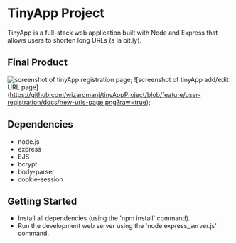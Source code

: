 # TinyApp Project

TinyApp is a full-stack web application built with Node and Express that allows users to shorten long URLs (a la bit.ly).

## Final Product

![screenshot of tinyApp registration page](https://github.com/wizardmanj/tinyAppProject/blob/feature/user-registration/docs/register-for-tinyApp.png?raw=true);
![screenshot of tinyApp add/edit URL page]
(https://github.com/wizardmanj/tinyAppProject/blob/feature/user-registration/docs/new-urls-page.png?raw=true);

## Dependencies

- node.js
- express
- EJS
- bcrypt
- body-parser
- cookie-session

## Getting Started

- Install all dependencies (using the 'npm install' command).
- Run the development web server using the 'node express_server.js' command. 